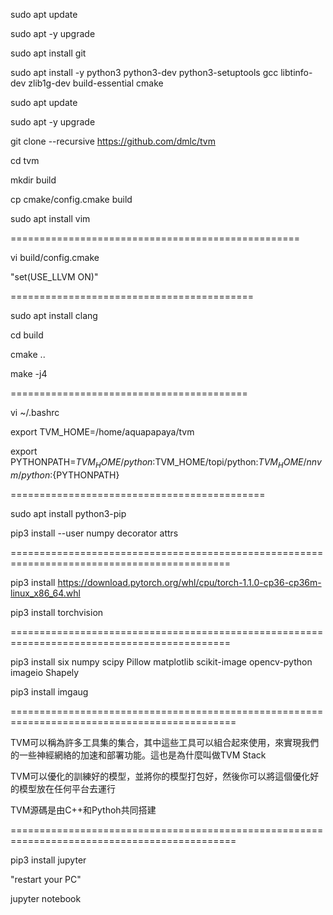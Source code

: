 sudo apt update

sudo apt -y upgrade

sudo apt install git

sudo apt install -y python3 python3-dev python3-setuptools gcc libtinfo-dev zlib1g-dev build-essential cmake

sudo apt update

sudo apt -y upgrade

git clone --recursive https://github.com/dmlc/tvm

cd tvm

mkdir build

cp cmake/config.cmake build

sudo apt install vim

==================================================

vi build/config.cmake

"set(USE_LLVM ON)"

==========================================

sudo apt install clang

cd build

cmake ..

make -j4

=========================================

vi ~/.bashrc

export TVM_HOME=/home/aquapapaya/tvm

export PYTHONPATH=$TVM_HOME/python:$TVM_HOME/topi/python:$TVM_HOME/nnvm/python:${PYTHONPATH}

============================================

sudo apt install python3-pip

pip3 install --user numpy decorator attrs

============================================================================================

pip3 install https://download.pytorch.org/whl/cpu/torch-1.1.0-cp36-cp36m-linux_x86_64.whl

pip3 install torchvision

============================================================================================

pip3 install six numpy scipy Pillow matplotlib scikit-image opencv-python imageio Shapely

pip3 install imgaug

=============================================================================================

TVM可以稱為許多工具集的集合，其中這些工具可以組合起來使用，來實現我們的一些神經網絡的加速和部署功能。這也是為什麼叫做TVM Stack

TVM可以優化的訓練好的模型，並將你的模型打包好，然後你可以將這個優化好的模型放在任何平台去運行

TVM源碼是由C++和Pythoh共同搭建

=============================================================================================

pip3 install jupyter

"restart your PC"

jupyter notebook
